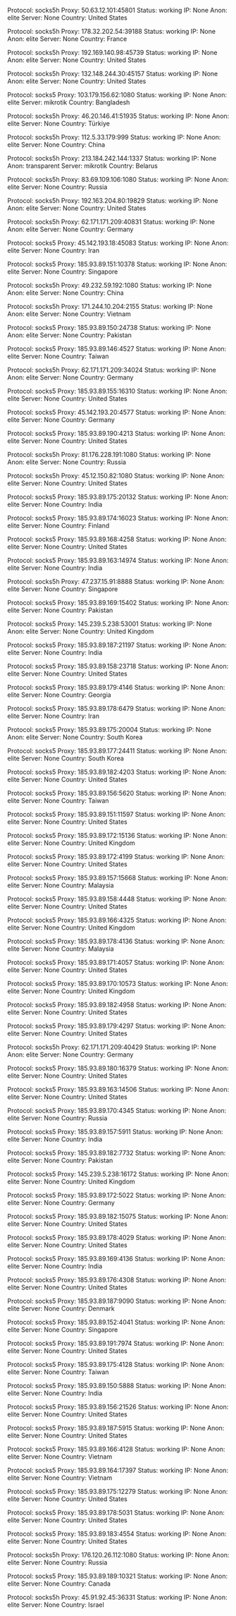 Protocol: socks5h
Proxy: 50.63.12.101:45801
Status: working
IP: None
Anon: elite
Server: None
Country: United States

Protocol: socks5h
Proxy: 178.32.202.54:39188
Status: working
IP: None
Anon: elite
Server: None
Country: France

Protocol: socks5h
Proxy: 192.169.140.98:45739
Status: working
IP: None
Anon: elite
Server: None
Country: United States

Protocol: socks5h
Proxy: 132.148.244.30:45157
Status: working
IP: None
Anon: elite
Server: None
Country: United States

Protocol: socks5
Proxy: 103.179.156.62:1080
Status: working
IP: None
Anon: elite
Server: mikrotik
Country: Bangladesh

Protocol: socks5h
Proxy: 46.20.146.41:51935
Status: working
IP: None
Anon: elite
Server: None
Country: Türkiye

Protocol: socks5h
Proxy: 112.5.33.179:999
Status: working
IP: None
Anon: elite
Server: None
Country: China

Protocol: socks5h
Proxy: 213.184.242.144:1337
Status: working
IP: None
Anon: transparent
Server: mikrotik
Country: Belarus

Protocol: socks5h
Proxy: 83.69.109.106:1080
Status: working
IP: None
Anon: elite
Server: None
Country: Russia

Protocol: socks5h
Proxy: 192.163.204.80:19829
Status: working
IP: None
Anon: elite
Server: None
Country: United States

Protocol: socks5h
Proxy: 62.171.171.209:40831
Status: working
IP: None
Anon: elite
Server: None
Country: Germany

Protocol: socks5
Proxy: 45.142.193.18:45083
Status: working
IP: None
Anon: elite
Server: None
Country: Iran

Protocol: socks5
Proxy: 185.93.89.151:10378
Status: working
IP: None
Anon: elite
Server: None
Country: Singapore

Protocol: socks5h
Proxy: 49.232.59.192:1080
Status: working
IP: None
Anon: elite
Server: None
Country: China

Protocol: socks5h
Proxy: 171.244.10.204:2155
Status: working
IP: None
Anon: elite
Server: None
Country: Vietnam

Protocol: socks5
Proxy: 185.93.89.150:24738
Status: working
IP: None
Anon: elite
Server: None
Country: Pakistan

Protocol: socks5
Proxy: 185.93.89.146:4527
Status: working
IP: None
Anon: elite
Server: None
Country: Taiwan

Protocol: socks5h
Proxy: 62.171.171.209:34024
Status: working
IP: None
Anon: elite
Server: None
Country: Germany

Protocol: socks5
Proxy: 185.93.89.155:16310
Status: working
IP: None
Anon: elite
Server: None
Country: United States

Protocol: socks5
Proxy: 45.142.193.20:4577
Status: working
IP: None
Anon: elite
Server: None
Country: Germany

Protocol: socks5
Proxy: 185.93.89.190:4213
Status: working
IP: None
Anon: elite
Server: None
Country: United States

Protocol: socks5h
Proxy: 81.176.228.191:1080
Status: working
IP: None
Anon: elite
Server: None
Country: Russia

Protocol: socks5h
Proxy: 45.12.150.82:1080
Status: working
IP: None
Anon: elite
Server: None
Country: United States

Protocol: socks5
Proxy: 185.93.89.175:20132
Status: working
IP: None
Anon: elite
Server: None
Country: India

Protocol: socks5
Proxy: 185.93.89.174:16023
Status: working
IP: None
Anon: elite
Server: None
Country: Finland

Protocol: socks5
Proxy: 185.93.89.168:4258
Status: working
IP: None
Anon: elite
Server: None
Country: United States

Protocol: socks5
Proxy: 185.93.89.163:14974
Status: working
IP: None
Anon: elite
Server: None
Country: India

Protocol: socks5h
Proxy: 47.237.15.91:8888
Status: working
IP: None
Anon: elite
Server: None
Country: Singapore

Protocol: socks5
Proxy: 185.93.89.169:15402
Status: working
IP: None
Anon: elite
Server: None
Country: Pakistan

Protocol: socks5
Proxy: 145.239.5.238:53001
Status: working
IP: None
Anon: elite
Server: None
Country: United Kingdom

Protocol: socks5
Proxy: 185.93.89.187:21197
Status: working
IP: None
Anon: elite
Server: None
Country: India

Protocol: socks5
Proxy: 185.93.89.158:23718
Status: working
IP: None
Anon: elite
Server: None
Country: United States

Protocol: socks5
Proxy: 185.93.89.179:4146
Status: working
IP: None
Anon: elite
Server: None
Country: Georgia

Protocol: socks5
Proxy: 185.93.89.178:6479
Status: working
IP: None
Anon: elite
Server: None
Country: Iran

Protocol: socks5
Proxy: 185.93.89.175:20004
Status: working
IP: None
Anon: elite
Server: None
Country: South Korea

Protocol: socks5
Proxy: 185.93.89.177:24411
Status: working
IP: None
Anon: elite
Server: None
Country: South Korea

Protocol: socks5
Proxy: 185.93.89.182:4203
Status: working
IP: None
Anon: elite
Server: None
Country: United States

Protocol: socks5
Proxy: 185.93.89.156:5620
Status: working
IP: None
Anon: elite
Server: None
Country: Taiwan

Protocol: socks5
Proxy: 185.93.89.151:11597
Status: working
IP: None
Anon: elite
Server: None
Country: United States

Protocol: socks5
Proxy: 185.93.89.172:15136
Status: working
IP: None
Anon: elite
Server: None
Country: United Kingdom

Protocol: socks5
Proxy: 185.93.89.172:4199
Status: working
IP: None
Anon: elite
Server: None
Country: United States

Protocol: socks5
Proxy: 185.93.89.157:15668
Status: working
IP: None
Anon: elite
Server: None
Country: Malaysia

Protocol: socks5
Proxy: 185.93.89.158:4448
Status: working
IP: None
Anon: elite
Server: None
Country: United States

Protocol: socks5
Proxy: 185.93.89.166:4325
Status: working
IP: None
Anon: elite
Server: None
Country: United Kingdom

Protocol: socks5
Proxy: 185.93.89.178:4136
Status: working
IP: None
Anon: elite
Server: None
Country: Malaysia

Protocol: socks5
Proxy: 185.93.89.171:4057
Status: working
IP: None
Anon: elite
Server: None
Country: United States

Protocol: socks5
Proxy: 185.93.89.170:10573
Status: working
IP: None
Anon: elite
Server: None
Country: United Kingdom

Protocol: socks5
Proxy: 185.93.89.182:4958
Status: working
IP: None
Anon: elite
Server: None
Country: United States

Protocol: socks5
Proxy: 185.93.89.179:4297
Status: working
IP: None
Anon: elite
Server: None
Country: United States

Protocol: socks5h
Proxy: 62.171.171.209:40429
Status: working
IP: None
Anon: elite
Server: None
Country: Germany

Protocol: socks5
Proxy: 185.93.89.180:16379
Status: working
IP: None
Anon: elite
Server: None
Country: United States

Protocol: socks5
Proxy: 185.93.89.163:14506
Status: working
IP: None
Anon: elite
Server: None
Country: United States

Protocol: socks5
Proxy: 185.93.89.170:4345
Status: working
IP: None
Anon: elite
Server: None
Country: Russia

Protocol: socks5
Proxy: 185.93.89.157:5911
Status: working
IP: None
Anon: elite
Server: None
Country: India

Protocol: socks5
Proxy: 185.93.89.182:7732
Status: working
IP: None
Anon: elite
Server: None
Country: Pakistan

Protocol: socks5
Proxy: 145.239.5.238:16172
Status: working
IP: None
Anon: elite
Server: None
Country: United Kingdom

Protocol: socks5
Proxy: 185.93.89.172:5022
Status: working
IP: None
Anon: elite
Server: None
Country: Germany

Protocol: socks5
Proxy: 185.93.89.182:15075
Status: working
IP: None
Anon: elite
Server: None
Country: United States

Protocol: socks5
Proxy: 185.93.89.178:4029
Status: working
IP: None
Anon: elite
Server: None
Country: United States

Protocol: socks5
Proxy: 185.93.89.169:4136
Status: working
IP: None
Anon: elite
Server: None
Country: India

Protocol: socks5
Proxy: 185.93.89.176:4308
Status: working
IP: None
Anon: elite
Server: None
Country: United States

Protocol: socks5
Proxy: 185.93.89.187:9090
Status: working
IP: None
Anon: elite
Server: None
Country: Denmark

Protocol: socks5
Proxy: 185.93.89.152:4041
Status: working
IP: None
Anon: elite
Server: None
Country: Singapore

Protocol: socks5
Proxy: 185.93.89.191:7974
Status: working
IP: None
Anon: elite
Server: None
Country: United States

Protocol: socks5
Proxy: 185.93.89.175:4128
Status: working
IP: None
Anon: elite
Server: None
Country: Taiwan

Protocol: socks5
Proxy: 185.93.89.150:5888
Status: working
IP: None
Anon: elite
Server: None
Country: India

Protocol: socks5
Proxy: 185.93.89.156:21526
Status: working
IP: None
Anon: elite
Server: None
Country: United States

Protocol: socks5
Proxy: 185.93.89.187:5915
Status: working
IP: None
Anon: elite
Server: None
Country: United States

Protocol: socks5
Proxy: 185.93.89.166:4128
Status: working
IP: None
Anon: elite
Server: None
Country: Vietnam

Protocol: socks5
Proxy: 185.93.89.164:17397
Status: working
IP: None
Anon: elite
Server: None
Country: Vietnam

Protocol: socks5
Proxy: 185.93.89.175:12279
Status: working
IP: None
Anon: elite
Server: None
Country: United States

Protocol: socks5
Proxy: 185.93.89.178:5031
Status: working
IP: None
Anon: elite
Server: None
Country: United States

Protocol: socks5
Proxy: 185.93.89.183:4554
Status: working
IP: None
Anon: elite
Server: None
Country: United States

Protocol: socks5h
Proxy: 176.120.26.112:1080
Status: working
IP: None
Anon: elite
Server: None
Country: Russia

Protocol: socks5
Proxy: 185.93.89.189:10321
Status: working
IP: None
Anon: elite
Server: None
Country: Canada

Protocol: socks5h
Proxy: 45.91.92.45:36331
Status: working
IP: None
Anon: elite
Server: None
Country: Israel

